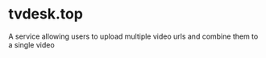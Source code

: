 # tvdesk.top
A service allowing users to upload multiple video urls and combine them to a single video

